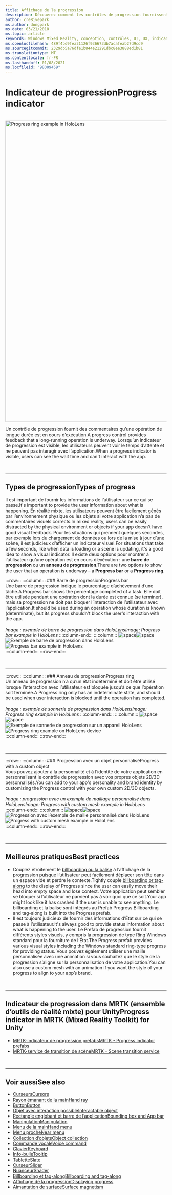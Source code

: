 ```yaml
---
title: Affichage de la progression
description: Découvrez comment les contrôles de progression fournissent aux utilisateurs des commentaires sur l’exécution d’une opération de longue durée dans vos applications de réalité mixte.
author: cre8ivepark
ms.author: dongpark
ms.date: 03/21/2018
ms.topic: article
keywords: Windows Mixed Reality, conception, contrôles, UI, UX, indicateur de progression, casque de réalité mixte, casque de réalité mixte, casque de réalité virtuelle, HoloLens, MRTK, kit de temps de réalité mixte
ms.openlocfilehash: 489f4bd9fea31126f936673db7acafeab27d9cd9
ms.sourcegitcommit: 2329db5a76dfe1b844e21291dbc8ee3888ed1b81
ms.translationtype: MT
ms.contentlocale: fr-FR
ms.lasthandoff: 01/08/2021
ms.locfileid: "98009459"
---
```

# <a name="progress-indicator"></a><span data-ttu-id="164fc-104">Indicateur de progression</span><span class="sxs-lookup"><span data-stu-id="164fc-104">Progress indicator</span></span>

<br>

<img src="images/MRTK_ProgressIndicator.gif" alt="Progress ring example in HoloLens" width="940px">

<span data-ttu-id="164fc-105">Un contrôle de progression fournit des commentaires qu’une opération de longue durée est en cours d’exécution.</span><span class="sxs-lookup"><span data-stu-id="164fc-105">A progress control provides feedback that a long-running operation is underway.</span></span> <span data-ttu-id="164fc-106">Lorsqu’un indicateur de progression est visible, les utilisateurs peuvent voir le temps d’attente et ne peuvent pas interagir avec l’application.</span><span class="sxs-lookup"><span data-stu-id="164fc-106">When a progress indicator is visible, users can see the wait time and can't interact with the app.</span></span>

<br>

---

## <a name="types-of-progress"></a><span data-ttu-id="164fc-107">Types de progression</span><span class="sxs-lookup"><span data-stu-id="164fc-107">Types of progress</span></span>

<span data-ttu-id="164fc-108">Il est important de fournir les informations de l’utilisateur sur ce qui se passe.</span><span class="sxs-lookup"><span data-stu-id="164fc-108">It's important to provide the user information about what is happening.</span></span> <span data-ttu-id="164fc-109">En réalité mixte, les utilisateurs peuvent être facilement gênés par l’environnement physique ou les objets si votre application n’a pas de commentaires visuels corrects.</span><span class="sxs-lookup"><span data-stu-id="164fc-109">In mixed reality, users can be easily distracted by the physical environment or objects if your app doesn't have good visual feedback.</span></span> <span data-ttu-id="164fc-110">Pour les situations qui prennent quelques secondes, par exemple lors du chargement de données ou lors de la mise à jour d’une scène, il est judicieux d’afficher un indicateur visuel.</span><span class="sxs-lookup"><span data-stu-id="164fc-110">For situations that take a few seconds, like when data is loading or a scene is updating, it's a good idea to show a visual indicator.</span></span> <span data-ttu-id="164fc-111">Il existe deux options pour montrer à l’utilisateur qu’une opération est en cours d’exécution : une **barre de progression** ou un **anneau de progression**.</span><span class="sxs-lookup"><span data-stu-id="164fc-111">There are two options to show the user that an operation is underway – a **Progress bar** or a **Progress ring**.</span></span>

:::row:::
    :::column:::
        ### <a name="progress-barbr"></a><span data-ttu-id="164fc-112">Barre de progression</span><span class="sxs-lookup"><span data-stu-id="164fc-112">Progress bar</span></span><br>
        <span data-ttu-id="164fc-113">Une barre de progression indique le pourcentage d’achèvement d’une tâche.</span><span class="sxs-lookup"><span data-stu-id="164fc-113">A Progress bar shows the percentage completed of a task.</span></span> <span data-ttu-id="164fc-114">Elle doit être utilisée pendant une opération dont la durée est connue (se terminer), mais sa progression ne doit pas bloquer l’interaction de l’utilisateur avec l’application.</span><span class="sxs-lookup"><span data-stu-id="164fc-114">It should be used during an operation whose duration is known (determinate), but its progress shouldn't block the user's interaction with the app.</span></span><br>
        <br>
        <span data-ttu-id="164fc-115">*Image : exemple de barre de progression dans HoloLens*</span><span class="sxs-lookup"><span data-stu-id="164fc-115">*Image: Progress bar example in HoloLens*</span></span>
    :::column-end:::
        :::column:::
        <span data-ttu-id="164fc-116">![space](images/spacer-20x582.png)</span><span class="sxs-lookup"><span data-stu-id="164fc-116">![space](images/spacer-20x582.png)</span></span><br>
       <span data-ttu-id="164fc-117">![Exemple de barre de progression dans HoloLens](images/640px-progressbar.jpg)</span><span class="sxs-lookup"><span data-stu-id="164fc-117">![Progress bar example in HoloLens](images/640px-progressbar.jpg)</span></span><br>
    :::column-end:::
:::row-end:::

<br>

---

:::row:::
    :::column:::
        ### <a name="progress-ringbr"></a><span data-ttu-id="164fc-118">Anneau de progression</span><span class="sxs-lookup"><span data-stu-id="164fc-118">Progress ring</span></span><br>
        <span data-ttu-id="164fc-119">Un anneau de progression n’a qu’un état indéterminé et doit être utilisé lorsque l’interaction avec l’utilisateur est bloquée jusqu’à ce que l’opération soit terminée.</span><span class="sxs-lookup"><span data-stu-id="164fc-119">A Progress ring only has an indeterminate state, and should be used when user interaction is blocked until the operation has completed.</span></span><br>
        <br>
        <span data-ttu-id="164fc-120">*Image : exemple de sonnerie de progression dans HoloLens*</span><span class="sxs-lookup"><span data-stu-id="164fc-120">*Image: Progress ring example in HoloLens*</span></span>
    :::column-end:::
        :::column:::
        <span data-ttu-id="164fc-121">![space](images/spacer-20x582.png)</span><span class="sxs-lookup"><span data-stu-id="164fc-121">![space](images/spacer-20x582.png)</span></span><br>
       <span data-ttu-id="164fc-122">![Exemple de sonnerie de progression sur un appareil HoloLens](images/640px-progressring.jpg)</span><span class="sxs-lookup"><span data-stu-id="164fc-122">![Progress ring example on HoloLens device](images/640px-progressring.jpg)</span></span><br>
    :::column-end:::
:::row-end:::

<br>

---

:::row:::
    :::column:::
        ### <a name="progress-with-a-custom-objectbr"></a><span data-ttu-id="164fc-123">Progression avec un objet personnalisé</span><span class="sxs-lookup"><span data-stu-id="164fc-123">Progress with a custom object</span></span><br>
        <span data-ttu-id="164fc-124">Vous pouvez ajouter à la personnalité et à l’identité de votre application en personnalisant le contrôle de progression avec vos propres objets 2D/3D personnalisés.</span><span class="sxs-lookup"><span data-stu-id="164fc-124">You can add to your app's personality and brand identity by customizing the Progress control with your own custom 2D/3D objects.</span></span><br>
        <br>
        <span data-ttu-id="164fc-125">*Image : progression avec un exemple de maillage personnalisé dans HoloLens*</span><span class="sxs-lookup"><span data-stu-id="164fc-125">*Image: Progress with custom mesh example in HoloLens*</span></span>
    :::column-end:::
        :::column:::
        <span data-ttu-id="164fc-126">![space](images/spacer-20x582.png)</span><span class="sxs-lookup"><span data-stu-id="164fc-126">![space](images/spacer-20x582.png)</span></span><br>
       <span data-ttu-id="164fc-127">![Progression avec l’exemple de maille personnalisé dans HoloLens](images/640px-progresscustom.jpg)</span><span class="sxs-lookup"><span data-stu-id="164fc-127">![Progress with custom mesh example in HoloLens](images/640px-progresscustom.jpg)</span></span><br>
    :::column-end:::
:::row-end:::

<br>

---

## <a name="best-practices"></a><span data-ttu-id="164fc-128">Meilleures pratiques</span><span class="sxs-lookup"><span data-stu-id="164fc-128">Best practices</span></span>
* <span data-ttu-id="164fc-129">Couplez étroitement le [billboarding ou la balise](billboarding-and-tag-along.md) à l’affichage de la progression puisque l’utilisateur peut facilement déplacer son tête dans un espace vide et perdre le contexte.</span><span class="sxs-lookup"><span data-stu-id="164fc-129">Tightly couple [billboarding or tag-along](billboarding-and-tag-along.md) to the display of Progress since the user can easily move their head into empty space and lose context.</span></span> <span data-ttu-id="164fc-130">Votre application peut sembler se bloquer si l’utilisateur ne parvient pas à voir quoi que ce soit.</span><span class="sxs-lookup"><span data-stu-id="164fc-130">Your app might look like it has crashed if the user is unable to see anything.</span></span> <span data-ttu-id="164fc-131">Le billboarding et la balise sont intégrés au Prefab Progress.</span><span class="sxs-lookup"><span data-stu-id="164fc-131">Billboarding and tag-along is built into the Progress prefab.</span></span>
* <span data-ttu-id="164fc-132">Il est toujours judicieux de fournir des informations d’État sur ce qui se passe à l’utilisateur.</span><span class="sxs-lookup"><span data-stu-id="164fc-132">It's always good to provide status information about what is happening to the user.</span></span> <span data-ttu-id="164fc-133">Le Prefab de progression fournit différents styles visuels, y compris la progression de type Ring Windows standard pour la fourniture de l’État.</span><span class="sxs-lookup"><span data-stu-id="164fc-133">The Progress prefab provides various visual styles including the Windows standard ring-type progress for providing status.</span></span> <span data-ttu-id="164fc-134">Vous pouvez également utiliser une maille personnalisée avec une animation si vous souhaitez que le style de la progression s’aligne sur la personnalisation de votre application.</span><span class="sxs-lookup"><span data-stu-id="164fc-134">You can also use a custom mesh with an animation if you want the style of your progress to align to your app’s brand.</span></span>

<br>

---

## <a name="progress-indicator-in-mrtk-mixed-reality-toolkit-for-unity"></a><span data-ttu-id="164fc-135">Indicateur de progression dans MRTK (ensemble d’outils de réalité mixte) pour Unity</span><span class="sxs-lookup"><span data-stu-id="164fc-135">Progress indicator in MRTK (Mixed Reality Toolkit) for Unity</span></span>

* [<span data-ttu-id="164fc-136">MRTK-indicateur de progression prefabs</span><span class="sxs-lookup"><span data-stu-id="164fc-136">MRTK - Progress indicator prefabs</span></span>](https://github.com/microsoft/MixedRealityToolkit-Unity/tree/mrtk_release/Assets/MRTK/SDK/Features/UX/Prefabs/ProgressIndicators)
* [<span data-ttu-id="164fc-137">MRTK-service de transition de scène</span><span class="sxs-lookup"><span data-stu-id="164fc-137">MRTK - Scene transition service</span></span>](https://microsoft.github.io/MixedRealityToolkit-Unity/Documentation/Extensions/SceneTransitionService/SceneTransitionServiceOverview.html)


<br>

---

## <a name="see-also"></a><span data-ttu-id="164fc-138">Voir aussi</span><span class="sxs-lookup"><span data-stu-id="164fc-138">See also</span></span>

* [<span data-ttu-id="164fc-139">Curseurs</span><span class="sxs-lookup"><span data-stu-id="164fc-139">Cursors</span></span>](cursors.md)
* [<span data-ttu-id="164fc-140">Rayon émanant de la main</span><span class="sxs-lookup"><span data-stu-id="164fc-140">Hand ray</span></span>](point-and-commit.md)
* [<span data-ttu-id="164fc-141">Button</span><span class="sxs-lookup"><span data-stu-id="164fc-141">Button</span></span>](button.md)
* [<span data-ttu-id="164fc-142">Objet avec interaction possible</span><span class="sxs-lookup"><span data-stu-id="164fc-142">Interactable object</span></span>](interactable-object.md)
* [<span data-ttu-id="164fc-143">Rectangle englobant et barre de l’application</span><span class="sxs-lookup"><span data-stu-id="164fc-143">Bounding box and App bar</span></span>](app-bar-and-bounding-box.md)
* [<span data-ttu-id="164fc-144">Manipulation</span><span class="sxs-lookup"><span data-stu-id="164fc-144">Manipulation</span></span>](direct-manipulation.md)
* [<span data-ttu-id="164fc-145">Menu de la main</span><span class="sxs-lookup"><span data-stu-id="164fc-145">Hand menu</span></span>](hand-menu.md)
* [<span data-ttu-id="164fc-146">Menu proche</span><span class="sxs-lookup"><span data-stu-id="164fc-146">Near menu</span></span>](near-menu.md)
* [<span data-ttu-id="164fc-147">Collection d’objets</span><span class="sxs-lookup"><span data-stu-id="164fc-147">Object collection</span></span>](object-collection.md)
* [<span data-ttu-id="164fc-148">Commande vocale</span><span class="sxs-lookup"><span data-stu-id="164fc-148">Voice command</span></span>](voice-input.md)
* [<span data-ttu-id="164fc-149">Clavier</span><span class="sxs-lookup"><span data-stu-id="164fc-149">Keyboard</span></span>](keyboard.md)
* [<span data-ttu-id="164fc-150">Info-bulle</span><span class="sxs-lookup"><span data-stu-id="164fc-150">Tooltip</span></span>](tooltip.md)
* [<span data-ttu-id="164fc-151">Tablette</span><span class="sxs-lookup"><span data-stu-id="164fc-151">Slate</span></span>](slate.md)
* [<span data-ttu-id="164fc-152">Curseur</span><span class="sxs-lookup"><span data-stu-id="164fc-152">Slider</span></span>](slider.md)
* [<span data-ttu-id="164fc-153">Nuanceur</span><span class="sxs-lookup"><span data-stu-id="164fc-153">Shader</span></span>](shader.md)
* [<span data-ttu-id="164fc-154">Billboarding et tag-along</span><span class="sxs-lookup"><span data-stu-id="164fc-154">Billboarding and tag-along</span></span>](billboarding-and-tag-along.md)
* [<span data-ttu-id="164fc-155">Affichage de la progression</span><span class="sxs-lookup"><span data-stu-id="164fc-155">Displaying progress</span></span>](progress.md)
* [<span data-ttu-id="164fc-156">Aimantation de surface</span><span class="sxs-lookup"><span data-stu-id="164fc-156">Surface magnetism</span></span>](surface-magnetism.md)

